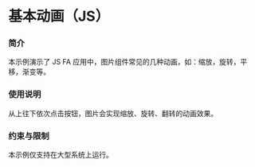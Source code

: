 # 基本动画（JS）<a name="ZH-CN_TOPIC_0000001127136699"></a>

### 简介

本示例演示了 JS FA 应用中，图片组件常见的几种动画，如：缩放，旋转，平移，渐变等。

### 使用说明

从上往下依次点击按钮，图片会实现缩放、旋转、翻转的动画效果。

### 约束与限制

本示例仅支持在大型系统上运行。
